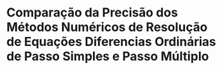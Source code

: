 # Comparação da Precisão dos Métodos Numéricos de Resolução de Equações Diferencias Ordinárias de Passo Simples e Passo Múltiplo

